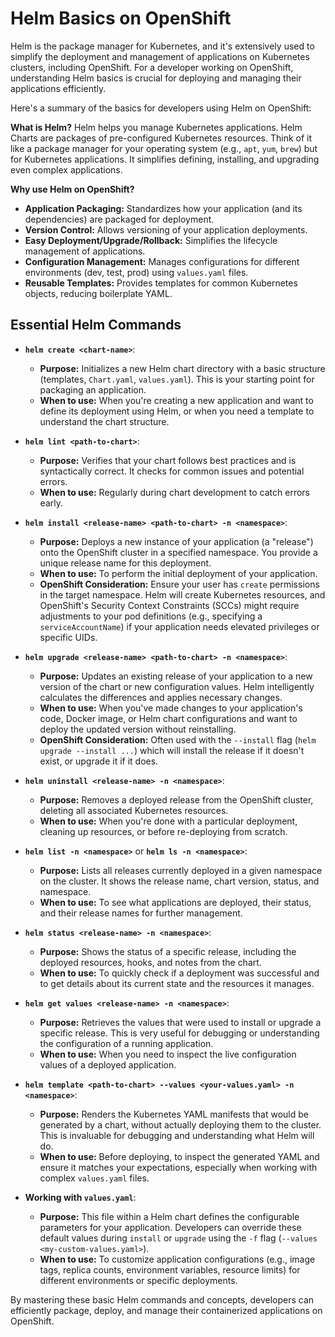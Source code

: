 # Helm Basics on OpenShift

Helm is the package manager for Kubernetes, and it's extensively used to simplify the deployment and management of applications on Kubernetes clusters, including OpenShift. For a developer working on OpenShift, understanding Helm basics is crucial for deploying and managing their applications efficiently.

Here's a summary of the basics for developers using Helm on OpenShift:

**What is Helm?**
Helm helps you manage Kubernetes applications. Helm Charts are packages of pre-configured Kubernetes resources. Think of it like a package manager for your operating system (e.g., `apt`, `yum`, `brew`) but for Kubernetes applications. It simplifies defining, installing, and upgrading even complex applications.

**Why use Helm on OpenShift?**

* **Application Packaging:** Standardizes how your application (and its dependencies) are packaged for deployment.
* **Version Control:** Allows versioning of your application deployments.
* **Easy Deployment/Upgrade/Rollback:** Simplifies the lifecycle management of applications.
* **Configuration Management:** Manages configurations for different environments (dev, test, prod) using `values.yaml` files.
* **Reusable Templates:** Provides templates for common Kubernetes objects, reducing boilerplate YAML.

## Essential Helm Commands

* **`helm create <chart-name>`**:
  * **Purpose:** Initializes a new Helm chart directory with a basic structure (templates, `Chart.yaml`, `values.yaml`). This is your starting point for packaging an application.
  * **When to use:** When you're creating a new application and want to define its deployment using Helm, or when you need a template to understand the chart structure.

* **`helm lint <path-to-chart>`**:
  * **Purpose:** Verifies that your chart follows best practices and is syntactically correct. It checks for common issues and potential errors.
  * **When to use:** Regularly during chart development to catch errors early.

* **`helm install <release-name> <path-to-chart> -n <namespace>`**:
  * **Purpose:** Deploys a new instance of your application (a "release") onto the OpenShift cluster in a specified namespace. You provide a unique release name for this deployment.
  * **When to use:** To perform the initial deployment of your application.
  * **OpenShift Consideration:** Ensure your user has `create` permissions in the target namespace. Helm will create Kubernetes resources, and OpenShift's Security Context Constraints (SCCs) might require adjustments to your pod definitions (e.g., specifying a `serviceAccountName`) if your application needs elevated privileges or specific UIDs.

* **`helm upgrade <release-name> <path-to-chart> -n <namespace>`**:
  * **Purpose:** Updates an existing release of your application to a new version of the chart or new configuration values. Helm intelligently calculates the differences and applies necessary changes.
  * **When to use:** When you've made changes to your application's code, Docker image, or Helm chart configurations and want to deploy the updated version without reinstalling.
  * **OpenShift Consideration:** Often used with the `--install` flag (`helm upgrade --install ...`) which will install the release if it doesn't exist, or upgrade it if it does.

* **`helm uninstall <release-name> -n <namespace>`**:
  * **Purpose:** Removes a deployed release from the OpenShift cluster, deleting all associated Kubernetes resources.
  * **When to use:** When you're done with a particular deployment, cleaning up resources, or before re-deploying from scratch.

* **`helm list -n <namespace>`** or **`helm ls -n <namespace>`**:
  * **Purpose:** Lists all releases currently deployed in a given namespace on the cluster. It shows the release name, chart version, status, and namespace.
  * **When to use:** To see what applications are deployed, their status, and their release names for further management.

* **`helm status <release-name> -n <namespace>`**:
  * **Purpose:** Shows the status of a specific release, including the deployed resources, hooks, and notes from the chart.
  * **When to use:** To quickly check if a deployment was successful and to get details about its current state and the resources it manages.

* **`helm get values <release-name> -n <namespace>`**:
  * **Purpose:** Retrieves the values that were used to install or upgrade a specific release. This is very useful for debugging or understanding the configuration of a running application.
  * **When to use:** When you need to inspect the live configuration values of a deployed application.

* **`helm template <path-to-chart> --values <your-values.yaml> -n <namespace>`**:
  * **Purpose:** Renders the Kubernetes YAML manifests that would be generated by a chart, without actually deploying them to the cluster. This is invaluable for debugging and understanding what Helm will do.
  * **When to use:** Before deploying, to inspect the generated YAML and ensure it matches your expectations, especially when working with complex `values.yaml` files.

* **Working with `values.yaml`**:
  * **Purpose:** This file within a Helm chart defines the configurable parameters for your application. Developers can override these default values during `install` or `upgrade` using the `-f` flag (`--values <my-custom-values.yaml>`).
  * **When to use:** To customize application configurations (e.g., image tags, replica counts, environment variables, resource limits) for different environments or specific deployments.

By mastering these basic Helm commands and concepts, developers can efficiently package, deploy, and manage their containerized applications on OpenShift.
